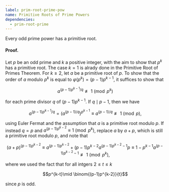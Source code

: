 ```yaml
---
label: prim-root-prime-pow
name: Primitive Roots of Prime Powers
dependencies:
  - prim-root-prime
---
```


Every odd prime power has a primitive root.

#### Proof.

Let $p$ be an odd prime and $k$ a positive integer, with the aim to show that $p^k$ has a primitive root. The case $k = 1$ is alrady done in the Primitive Root of Primes Theorem. For $k \geq 2$, let $a$ be a primitive root of $p$. To show that the order of $a$ modulo $p^k$ is equal to $\varphi(p^k) = (p-1)p^{k-1}$, it suffices to show that

$$a^{(p-1)p^{k-1}/q} \not\equiv 1\pmod{p^k}$$

for each prime divisor $q$ of $(p-1)p^{k-1}$. If $q\mid p-1$, then we have

$$a^{(p-1)p^{k-1}/q} = (a^{(p-1)/q})^{p^{k-1}} \equiv a^{(p-1)/q} \not\equiv 1\pmod{p},$$

using Euler Fermat and the assumption that $a$ is a primitive root modulo $p$. If instead $q = p$ and $a^{(p-1)p^{k-2}}\equiv 1\pmod{p^k}$, replace $a$ by $a+p$, which is still a primitive root modulo $p$, and note that

$$(a+p)^{(p-1)p^{k-2}} \equiv a^{(p-1)p^{k-2}} + (p-1)p^{k-2}a^{(p-1)p^{k-2}-1}p \equiv 1 - p^{k-1}a^{(p-1)p^{k-2}-1} \not\equiv 1 \pmod{p^k},$$

where we used the fact that for all intgers $2\leq t\leq k$

$$p^{k-t}\mid \binom{(p-1)p^{k-2}}{t}$$

since $p$ is odd.
